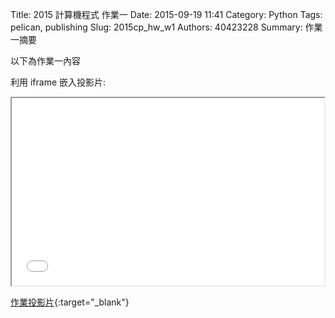 Title: 2015 計算機程式 作業一
Date: 2015-09-19 11:41
Category: Python
Tags: pelican, publishing
Slug: 2015cp_hw_w1
Authors: 40423228
Summary: 作業一摘要

以下為作業一內容

利用 iframe 嵌入投影片:

<iframe src="40423228_cp_w1_p.html" width="500" height="300"></iframe>

[作業投影片](40423228_cp_w1_p.html){:target="_blank"}

